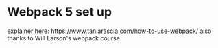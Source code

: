 # Webpack 5 set up

explainer here: https://www.taniarascia.com/how-to-use-webpack/
also thanks to Will Larson's webpack course